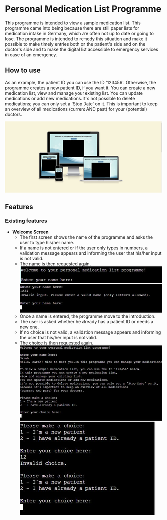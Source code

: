 # Personal Medication List Programme

This programme is intended to view a sample medication list. 
This programme came into being because there are still paper lists for medication intake in Germany, 
which are often not up to date or going to lose. The programme is intended to remedy this situation 
and make it possible to make timely entries both on the patient's side and on the doctor's side 
and to make the digital list accessible to emergency services in case of an emergency.

## How to use
As an example, the patient ID you can use  the ID '123456'. 
Otherwise, the programme creates a new patient ID, if you want it.
You can create a new medication list, view and manage your existing list. 
You can update medications or add new medications.
It`s not possible to delete medications; you can only set a 'Stop Date' on it.
This is important to keep an overview of all medications (current AND past) for your (potential) doctors.


![Medication List Programme](https://raw.githubusercontent.com/puma13992/medicine-list/main/views/readme-files/responsive-medicine-list.JPG)

## Features

### Existing features

- __Welcome Screen__
  - The first screen shows the name of the programme and asks the user to type his/her name.
  - If a name is not entered or if the user only types in numbers, a validation message appears and
  informing the user that his/her input is not valid.
  - The name is then requested again.
  ![Programme name with input](https://raw.githubusercontent.com/puma13992/medicine-list/main/views/readme-files/welcome-name.JPG)
  ![Invalid username input](https://raw.githubusercontent.com/puma13992/medicine-list/main/views/readme-files/invalid-name.JPG)
  - Once a name is entered, the programme move to the introduction.
  - The user is asked whether he already has a patient ID or needs a new one.
  - If no choice is not valid, a validation message appears and informing the user that his/her input is not valid.
  - The choice is then requested again.
  ![Introduction](https://raw.githubusercontent.com/puma13992/medicine-list/main/views/readme-files/welcome-screen-valid-name.JPG)
  ![Invalid choices](https://raw.githubusercontent.com/puma13992/medicine-list/main/views/readme-files/invalid-choice-welcome.JPG)